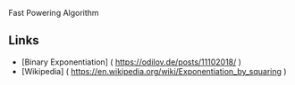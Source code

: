 Fast Powering Algorithm

## Links

 - [Binary Exponentiation] ( https://odilov.de/posts/11102018/ )
 - [Wikipedia] ( https://en.wikipedia.org/wiki/Exponentiation_by_squaring )
